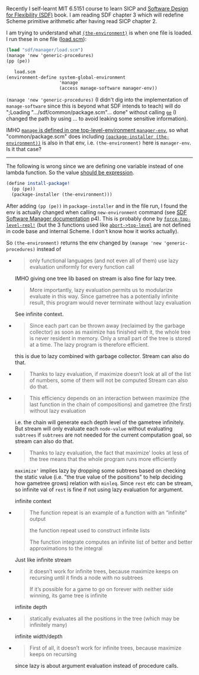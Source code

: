 Recently I self-learnt MIT 6.5151 course to learn SICP and [Software Design for Flexibility (SDF)][1] book. I am reading SDF chapter 3 which will redefine  Scheme primitive arithmetic after having read SICP chapter 2.

I am trying to understand what [`(the-environment)`][2] is when one file is loaded. I run these in one file ([load.scm][3]):
```scheme
(load "sdf/manager/load.scm")
(manage 'new 'generic-procedures)
(pp (pe))

   load.scm
(environment-define system-global-environment
                    'manage
                    (access manage-software manager-env))
```

`(manage 'new 'generic-procedures)` (I didn't dig into the implementation of `manage-software` since this is beyond what SDF intends to teach) will do ";Loading ".../sdf/common/package.scm"... done" without calling [`ge`][4] (I changed the path by using ... to avoid leaking some sensitive information). 

IMHO [`manage` is defined in one top-level-environment `manager-env`][3], so what "common/package.scm" does including [`(package-installer (the-environment))`][2] is also in that env, i.e. `(the-environment)` here is `manager-env`. Is it that case?

---

The following is wrong since we are defining one variable instead of one lambda function. So the value [should be expression][5].
```scheme
(define install-package! 
  (pp (pe))
  (package-installer (the-environment)))
```

After adding `(pp (pe))` in `package-installer` and in the file run, I  found the env is  actually changed when calling `new-environment` command (see [SDF Software Manager documentation][6] p4). This is  probably done by [`force-top-level-repl!`][7] (but the 3 functions used like [`abort->top-level`][8] are not defined in code base and internal Scheme. I don't know how it works actually).

So `(the-environment)` returns the env changed by `(manage 'new 'generic-procedures)` instead of

  [1]: https://mitpress.ublish.com/ebook/software-design-for-flexibility-preview/12618/27
  [2]: https://github.com/sci-42ver/SDF_exercise_solution/blob/9959cb5bdb2c9b51765a3c250cd70020ad228035/software/sdf/common/package.scm#L79
  [3]: https://github.com/sci-42ver/SDF_exercise_solution/blob/9959cb5bdb2c9b51765a3c250cd70020ad228035/software/sdf/manager/load.scm#L46
  [4]: https://www.gnu.org/software/mit-scheme/documentation/stable/mit-scheme-user/The-Current-REPL-Environment.html
  [5]: https://www.gnu.org/software/mit-scheme/documentation/stable/mit-scheme-ref/Definitions.html#index-define-1
  [6]: https://SDF%20Software%20Manager%20documentation
  [7]: https://github.com/sci-42ver/SDF_exercise_solution/blob/9959cb5bdb2c9b51765a3c250cd70020ad228035/software/sdf/manager/software-manager.scm#L194-L198
  [8]: https://github.com/sci-42ver/SDF_exercise_solution/blob/9959cb5bdb2c9b51765a3c250cd70020ad228035/software/sdf/manager/utils.scm#L82-L85

- > only functional languages (and not even all of them) use lazy evaluation uniformly for every function call

  IMHO giving one tree lib based on stream is also fine for lazy tree.
- > More importantly, lazy evaluation permits us to modularize evaluate in this way. Since gametree has a potentially infinite result, this program would never terminate without lazy evaluation
  
  See infinite context.

- > Since each part can be thrown away (reclaimed by the garbage collector) as soon as maximize has finished with it, the whole tree is never resident in memory. Only a small part of the tree is stored at a time. The lazy program is therefore efficient.
  
  this is due to lazy combined with garbage collector. Stream can also do that.

- > Thanks to lazy evaluation, if maximize doesn’t look at all of the list of numbers, some of them will not be computed
   Stream can also do that.

- > This efficiency depends on an interaction between maximize (the last function in the chain of compositions) and gametree (the first) without lazy evaluation
   
  i.e. the chain will generate each depth level of the gametree infinitely. But stream will only evaluate each `node-value` without evaluating `subtrees` if `subtrees` are not needed for the current computation goal, so stream can also do that.

- > Thanks to lazy evaluation, the fact that maximize' looks at less of the tree means that the whole program runs more efficiently

  `maximize'` implies lazy by dropping some subtrees based on checking the static value (i.e. "the true value of the positions" to help deciding how gametree grows) relation with `minleq`.
  Since `rest` etc can be stream, so infinite val of `rest` is fine if not using lazy evaluation for argument.


   infinite context
- > The function repeat is an example of a function with an “infinite” output
  >
  > the function repeat used to construct infinite lists
  >
  > The function integrate computes an infinite list of better and better approximations to the integral
  
  Just like infinite stream 
- > it doesn’t work for infinite trees, because maximize keeps on recursing until it finds a node with no subtrees
  > 
  > If it’s possible for a game to go on forever with neither side winning, its game tree is infinite
   
  infinite depth
- > statically evaluates all the positions in the tree (which may be infinitely many)
   
  infinite width/depth
- > First of all, it doesn’t work for infinite trees, because maximize keeps on recursing
   
  since lazy is about argument evaluation instead of procedure calls.